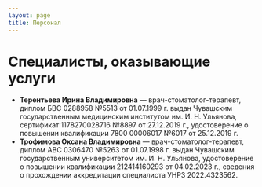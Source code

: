 ```yaml
---
layout: page
title: Персонал
---
```


# Специалисты, оказывающие услуги

- **Терентьева Ирина Владимировна** — врач-стоматолог-терапевт, диплом
  БВС 0288958 №5513 от 01.07.1999 г. выдан Чувашским государственным
  медицинским институтом им. И. Н. Ульянова, сертификат 1178270028716
  №8897 от 27.12.2019 г., удостоверение о повышении квалификации 7800
  00006017 №6017 от 25.12.2019 г.
- **Трофимова Оксана Владимировна** — врач-стоматолог-терапевт, диплом АВС 0306470 №5263 от 01.07.1998 г. выдан Чувашским государственным университетом им. И. Н. Ульянова, удостоверение о повышении квалификации 212414160293 от 04.02.2023 г., сведения о прохождении аккредитации специалиста УНРЗ 2022.4323562.
